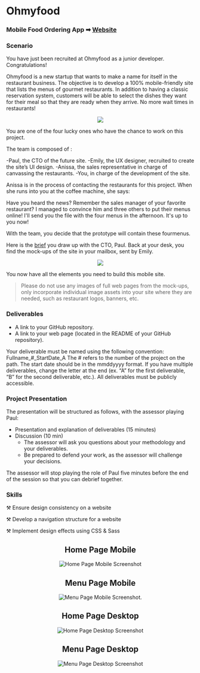 # Ohmyfood
### Mobile Food Ordering App ➡ [Website](https://connorlj.github.io/ConnorJevons_3_09252022_A/index.html)
### Scenario
You have just been recruited at Ohmyfood as a junior developer. Congratulations!

Ohmyfood is a new startup that wants to make a name for itself in the restaurant business. The objective is to develop a 100% mobile-friendly site that lists the menus of gourmet restaurants. In addition to having a classic reservation system, customers will be able to select the dishes they want for their meal so that they are ready when they arrive. No more wait times in restaurants!
<p align="center"> 
<img src="https://user-images.githubusercontent.com/73438491/124780109-3147a780-def7-11eb-83bf-4dfeab82b095.png" />
</p>

You are one of the four lucky ones who have the chance to work on this project.

The team is composed of :

-Paul, the CTO of the future site.
-Emily, the UX designer, recruited to create the site’s UI design.
-Anissa, the sales representative in charge of canvassing the restaurants.
-You, in charge of the development of the site.

Anissa is in the process of contacting the restaurants for this project. When she runs into you at the coffee machine, she says: 

Have you heard the news? Remember the sales manager of your favorite restaurant? I managed to convince him and three others to put their menus online! I'll send you the file with the four menus in the afternoon. It's up to you now!

With the team, you decide that the prototype will contain these fourmenus.  

Here is the [brief](https://s3-eu-west-1.amazonaws.com/course.oc-static.com/projects/Web%20Developer%20P3/Creative%20Brief%20-%20Ohmyfood!.pdf) you draw up with the CTO, Paul.
Back at your desk, you find the mock-ups of the site in your mailbox, sent by Emily.

<p align="center">
 <img src="https://user-images.githubusercontent.com/73438491/124781074-f8f49900-def7-11eb-822d-b3d3749da4a8.png" />
</p>

You now have all the elements you need to build this mobile site. 

> Please do not use any images of full web pages from the mock-ups, only incorporate individual image assets into your site where they are needed, such as restaurant logos, banners, etc.

### Deliverables
- A link to your GitHub repository.
- A link to your web page (located in the README of your GitHub repository). 

Your deliverable must be named using the following convention: Fullname_#_StartDate_A The # refers to the number of the project on the path. The start date should be in the mmddyyyy format. If you have multiple deliverables, change the letter at the end (ex. “A” for the first deliverable, “B” for the second deliverable, etc.). All deliverables must be publicly accessible.

### Project Presentation 

The presentation will be structured as follows, with the assessor playing Paul:
- Presentation and explanation of deliverables (15 minutes)
- Discussion (10 min)
  - The assessor will ask you questions about your methodology and your deliverables.
  - Be prepared to defend your work, as the assessor will challenge your decisions.

The assessor will stop playing the role of Paul five minutes before the end of the session so that you can debrief together.

### Skills

⚒ Ensure design consistency on a website

⚒ Develop a navigation structure for a website

⚒ Implement design effects using CSS & Sass

<div id="screenshots" align="center">
 <h2>Home Page Mobile</h3>
 <img src="https://user-images.githubusercontent.com/73438491/124795448-e59bfa80-df04-11eb-977f-a1af08982624.png" alt="Home Page Mobile Screenshot" />
 <br>
 <h2>Menu Page Mobile </h3>
 <img src="https://user-images.githubusercontent.com/73438491/124795519-f8163400-df04-11eb-849d-bba35182fe52.png" alt="Menu Page Mobile Screenshot" />.
  <h2>Home Page Desktop</h3>
 <img src="https://user-images.githubusercontent.com/73438491/124796383-f4cf7800-df05-11eb-92b0-9013e6c6c40c.png" alt="Home Page Desktop Screenshot" />
 <br>
 <h2>Menu Page Desktop </h3>
 <img src="https://user-images.githubusercontent.com/73438491/124796246-cc477e00-df05-11eb-95bb-83de71ebe86e.png" alt="Menu Page Desktop Screenshot" />
 </div>
